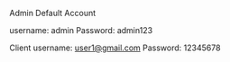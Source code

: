 
Admin Default Account

username: admin
Password: admin123

Client 
username: user1@gmail.com
Password: 12345678


